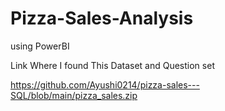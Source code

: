 # Pizza-Sales-Analysis
using PowerBI

Link Where I found This Dataset and Question set

https://github.com/Ayushi0214/pizza-sales---SQL/blob/main/pizza_sales.zip
